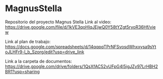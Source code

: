 # MagnusStella

Repositorio del proyecto Magnus Stella
Link al video: https://drive.google.com/file/d/1kVE3qoHIqJEjwQ0Y58tYZgt5ryoR36Hf/view

Link al plan de trabajo: https://docs.google.com/spreadsheets/d/14qqpqTPrNFSvosdWhxxysa9sYtoJLHFr9-l_b_Szorg/edit?usp=drive_link

Link a la carpeta de documentos: https://drive.google.com/drive/folders/1QsXfAC52vUFpG4l5igJZy97LrHBH2BR1?usp=sharing
